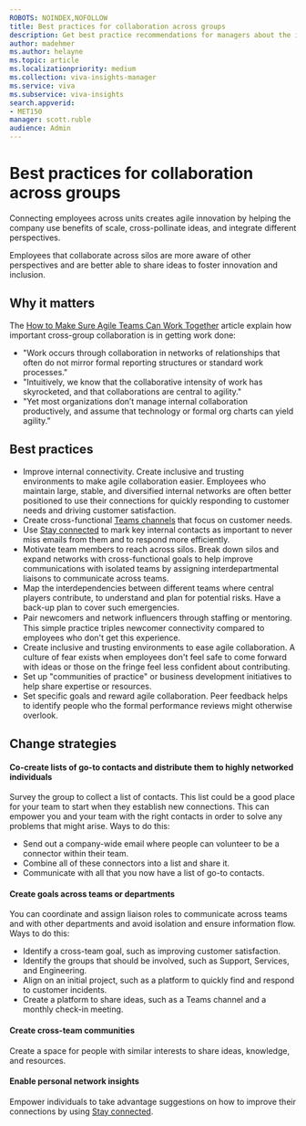 ```yaml
---
ROBOTS: NOINDEX,NOFOLLOW
title: Best practices for collaboration across groups
description: Get best practice recommendations for managers about the importance of cross-group collaboration
author: madehmer
ms.author: helayne
ms.topic: article
ms.localizationpriority: medium 
ms.collection: viva-insights-manager 
ms.service: viva 
ms.subservice: viva-insights 
search.appverid: 
- MET150 
manager: scott.ruble
audience: Admin
---
```


# Best practices for collaboration across groups

Connecting employees across units creates agile innovation by helping the company use benefits of scale, cross-pollinate ideas, and integrate different perspectives.

Employees that collaborate across silos are more aware of other perspectives and are better able to share ideas to foster innovation and inclusion.

## Why it matters

 The [How to Make Sure Agile Teams Can Work Together](https://insights.office.com/collaboration/how-to-make-sure-agile-teams-can-work-together/) article explain how important cross-group collaboration is in getting work done:

* "Work occurs through collaboration in networks of relationships that often do not mirror formal reporting structures or standard work processes."
* "Intuitively, we know that the collaborative intensity of work has skyrocketed, and that collaborations are central to agility."
* "Yet most organizations don’t manage internal collaboration productively, and assume that technology or formal org charts can yield agility.”

## Best practices

* Improve internal connectivity. Create inclusive and trusting environments to make agile collaboration easier. Employees who maintain large, stable, and diversified internal networks are often better positioned to use their connections for quickly responding to customer needs and driving customer satisfaction.
* Create cross-functional [Teams channels](/microsoftteams/teams-channels-overview) that focus on customer needs.
* Use [Stay connected](../personal/teams/teamwork.md) to mark key internal contacts as important to never miss emails from them and to respond more efficiently.
* Motivate team members to reach across silos. Break down silos and expand networks with cross-functional goals to help improve communications with isolated teams by assigning interdepartmental liaisons to communicate across teams.
* Map the interdependencies between different teams where central players contribute, to understand and plan for potential risks. Have a back-up plan to cover such emergencies.  
* Pair newcomers and network inﬂuencers through staffing or mentoring. This simple practice triples newcomer connectivity compared to employees who don't get this experience.  
* Create inclusive and trusting environments to ease agile collaboration. A culture of fear exists when employees don't feel safe to come forward with ideas or those on the fringe feel less confident about contributing.  
* Set up "communities of practice" or business development initiatives to help share expertise or resources.  
* Set specific goals and reward agile collaboration. Peer feedback helps to identify people who the formal performance reviews might otherwise overlook.

## Change strategies

#### Co-create lists of go-to contacts and distribute them to highly networked individuals

Survey the group to collect a list of contacts. This list could be a good place for your team to start when they establish new connections. This can empower you and your team with the right contacts in order to solve any problems that might arise. Ways to do this:

* Send out a company-wide email where people can volunteer to be a connector within their team.
* Combine all of these connectors into a list and share it.
* Communicate with all that you now have a list of go-to contacts.

#### Create goals across teams or departments

You can coordinate and assign liaison roles to communicate across teams and with other departments and avoid isolation and ensure information flow. Ways to do this:

* Identify a cross-team goal, such as improving customer satisfaction.
* Identify the groups that should be involved, such as Support, Services, and Engineering.
* Align on an initial project, such as a platform to quickly find and respond to customer incidents.
* Create a platform to share ideas, such as a Teams channel and a monthly check-in meeting.

#### Create cross-team communities

Create a space for people with similar interests to share ideas, knowledge, and resources.

#### Enable personal network insights

Empower individuals to take advantage suggestions on how to improve their connections by using [Stay connected](../personal/teams/teamwork.md).
